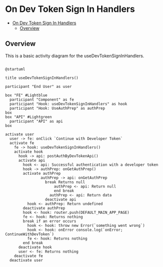 # On Dev Token Sign In Handlers

<!-- TOC -->

- [On Dev Token Sign In Handlers](#on-dev-token-sign-in-handlers)
  - [Overview](#overview)

<!-- /TOC -->

## Overview
This is a basic activity diagram for the useDevTokenSignInHandlers.


```plantuml

@startuml

title useDevTokenSignInHandlers()

participant "End User" as user

box "FE" #Lightblue
  participant "Component" as fe
  participant "Hook: useDevTokenSignInHandlers" as hook
  participant "Hook: UseAuthPrep" as authPrep
box
box "API" #Lightgreen
  participant "API" as api
box

activate user
  user -> fe: onClick `Continue with Developer Token`
  activate fe
    fe -> hook: useDevTokenSignInHandlers()
    activate hook
      hook -> api: postAuthByDevTokenApi()
      activate api
        hook <- api: Successful authentication with a developer token
        hook -> authPrep: onGetAuthPrep()
        activate authPrep
			    authPrep -> api: onGetAuthPrep
				  break Returns null
					  authPrep <- api: Return null
					  end break
				    authPrep <- api: Return data
				  deactivate api
          hook <- authPrep: Return undefined
        deactivate authPrep
        hook <- hook: router.push(DEFAULT_MAIN_APP_PAGE)
        fe <- hook: Returns nothing
        break if an error occurs
          hook <- hook: throw new Error(`something went wrong`)
          hook <- hook: onError console.log(`onError; ContinueWithDevToken`)
          fe <- hook: Returns nothing
        end break
      deactivate hook
      user <- fe: Returns nothing
    deactivate fe
  deactivate user


      
        

